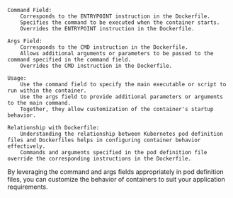     Command Field:
        Corresponds to the ENTRYPOINT instruction in the Dockerfile.
        Specifies the command to be executed when the container starts.
        Overrides the ENTRYPOINT instruction in the Dockerfile.

    Args Field:
        Corresponds to the CMD instruction in the Dockerfile.
        Allows additional arguments or parameters to be passed to the command specified in the command field.
        Overrides the CMD instruction in the Dockerfile.

    Usage:
        Use the command field to specify the main executable or script to run within the container.
        Use the args field to provide additional parameters or arguments to the main command.
        Together, they allow customization of the container's startup behavior.

    Relationship with Dockerfile:
        Understanding the relationship between Kubernetes pod definition files and Dockerfiles helps in configuring container behavior effectively.
        Commands and arguments specified in the pod definition file override the corresponding instructions in the Dockerfile.

By leveraging the command and args fields appropriately in pod definition files, you can customize the behavior of containers to suit your application requirements.